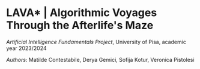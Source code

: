 # **LAVA\* | Algorithmic Voyages Through the Afterlife's Maze**

*Artificial Intelligence Fundamentals Project*, University of Pisa, academic year 2023/2024

*Authors*: Matilde Contestabile, Derya Gemici, Sofija Kotur, Veronica Pistolesi